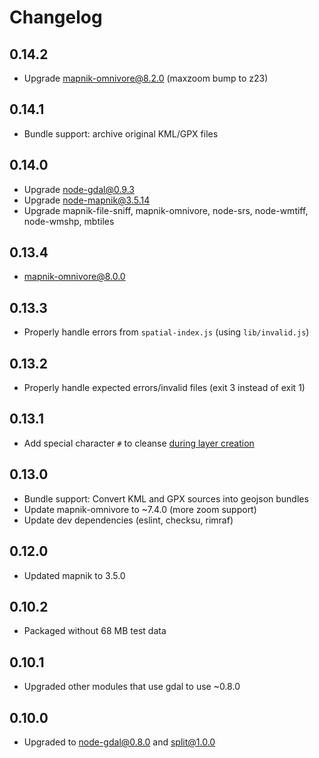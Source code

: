 # Changelog

## 0.14.2

- Upgrade mapnik-omnivore@8.2.0 (maxzoom bump to z23)

## 0.14.1

- Bundle support: archive original KML/GPX files

## 0.14.0

- Upgrade node-gdal@0.9.3
- Upgrade node-mapnik@3.5.14
- Upgrade mapnik-file-sniff, mapnik-omnivore, node-srs, node-wmtiff, node-wmshp, mbtiles

## 0.13.4

- mapnik-omnivore@8.0.0

## 0.13.3

- Properly handle errors from `spatial-index.js` (using `lib/invalid.js`)

## 0.13.2

- Properly handle expected errors/invalid files (exit 3 instead of exit 1)

## 0.13.1

- Add special character `#` to cleanse [during layer creation](https://github.com/mapbox/preprocessorcerer/commit/0b863be5f4afb51a63280163422db64398667882#diff-6a3ecdd8c5e09b49f32f6a629e0e52d0R65)

## 0.13.0

 - Bundle support: Convert KML and GPX sources into geojson bundles
 - Update mapnik-omnivore to ~7.4.0 (more zoom support)
 - Update dev dependencies (eslint, checksu, rimraf)

## 0.12.0

 - Updated mapnik to 3.5.0

## 0.10.2

 - Packaged without 68 MB test data

## 0.10.1

 - Upgraded other modules that use gdal to use ~0.8.0

## 0.10.0

 - Upgraded to node-gdal@0.8.0 and split@1.0.0
